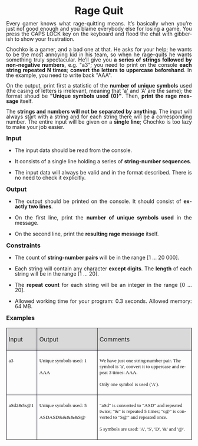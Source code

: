 <H1 LANG="bg-BG" CLASS="western" ALIGN=CENTER STYLE="margin-top: 0in; margin-bottom: 0.08in; line-height: 100%">
<SPAN LANG="en-US">Rage Quit</SPAN></H1>
<P LANG="bg-BG" CLASS="western" ALIGN=JUSTIFY STYLE="margin-bottom: 0.14in; line-height: 100%">
<SPAN LANG="en-US">Every gamer knows what rage-quitting means. It’s
basically when you’re just not good enough and you blame everybody
else for losing a game. You press the CAPS LOCK key on the keyboard
and flood the chat with gibberish to show your frustration.</SPAN></P>
<P LANG="bg-BG" CLASS="western" ALIGN=JUSTIFY STYLE="margin-bottom: 0.14in; line-height: 100%">
<SPAN LANG="en-US">Chochko is a gamer, and a bad one at that. He asks
for your help; he wants to be the most annoying kid in his team, so
when he rage-quits he wants something truly spectacular. He’ll give
you </SPAN><SPAN LANG="en-US"><B>a series of strings followed by
non-negative numbers</B></SPAN><SPAN LANG="en-US">, e.g. &quot;a3&quot;;
you need to print on the console </SPAN><SPAN LANG="en-US"><B>each
string repeated N times</B></SPAN><SPAN LANG="en-US">; </SPAN><SPAN LANG="en-US"><B>convert
the letters to uppercase beforehand</B></SPAN><SPAN LANG="en-US">. In
the example, you need to write back &quot;AAA&quot;. </SPAN>
</P>
<P LANG="bg-BG" CLASS="western" ALIGN=JUSTIFY STYLE="margin-bottom: 0.14in; line-height: 100%">
<SPAN LANG="en-US">On the output, print first a statistic of the
</SPAN><SPAN LANG="en-US"><B>number of unique symbols</B></SPAN><SPAN LANG="en-US">
used (the casing of letters is irrelevant, meaning that 'a' and 'A'
are the same); the format shoud be </SPAN><SPAN LANG="en-US"><B>&quot;Unique
symbols used {0}&quot;</B></SPAN><SPAN LANG="en-US">. Then, </SPAN><SPAN LANG="en-US"><B>print
the rage message</B></SPAN><SPAN LANG="en-US"> itself.</SPAN></P>
<P LANG="bg-BG" CLASS="western" ALIGN=JUSTIFY STYLE="margin-bottom: 0.14in; line-height: 100%">
<SPAN LANG="en-US">The </SPAN><SPAN LANG="en-US"><B>strings and
numbers will not be separated by anything</B></SPAN><SPAN LANG="en-US">.
The input will always start with a string and for each string there
will be a corresponding number. The entire input will be given on a
</SPAN><SPAN LANG="en-US"><B>single line</B></SPAN><SPAN LANG="en-US">;
Chochko is too lazy to make your job easier.</SPAN></P>
<H3 LANG="bg-BG" CLASS="western" ALIGN=JUSTIFY STYLE="margin-top: 0in; margin-bottom: 0in">
<SPAN LANG="en-US">Input</SPAN></H3>
<UL>
	<LI><P LANG="bg-BG" ALIGN=JUSTIFY STYLE="margin-bottom: 0in; line-height: 100%">
	<SPAN LANG="en-US">The input data should be read from the console.</SPAN></P>
	<LI><P LANG="bg-BG" ALIGN=JUSTIFY STYLE="margin-bottom: 0in; line-height: 100%">
	<SPAN LANG="en-US">It consists of a single line holding a series of
	</SPAN><SPAN LANG="en-US"><B>string-number sequences</B></SPAN><SPAN LANG="en-US">.</SPAN></P>
	<LI><P LANG="bg-BG" ALIGN=JUSTIFY STYLE="margin-bottom: 0in; line-height: 100%">
	<SPAN LANG="en-US">The input data will always be valid and in the
	format described. There is no need to check it explicitly.</SPAN></P>
</UL>
<H3 LANG="bg-BG" CLASS="western" ALIGN=JUSTIFY STYLE="margin-top: 0in; margin-bottom: 0in">
<SPAN LANG="en-US">Output</SPAN></H3>
<UL>
	<LI><P LANG="bg-BG" ALIGN=JUSTIFY STYLE="margin-bottom: 0in; line-height: 100%">
	<SPAN LANG="en-US">The output should be printed on the console. It
	should consist of </SPAN><SPAN LANG="en-US"><B>exactly two lines</B></SPAN><SPAN LANG="en-US">.</SPAN></P>
	<LI><P LANG="bg-BG" ALIGN=JUSTIFY STYLE="margin-bottom: 0in; line-height: 100%">
	<SPAN LANG="en-US">On the first line, print the </SPAN><SPAN LANG="en-US"><B>number
	of unique symbols used</B></SPAN><SPAN LANG="en-US"> in the message.</SPAN></P>
	<LI><P LANG="bg-BG" ALIGN=JUSTIFY STYLE="margin-bottom: 0in; line-height: 100%">
	<SPAN LANG="en-US">On the second line, print the </SPAN><SPAN LANG="en-US"><B>resulting
	rage message</B></SPAN><SPAN LANG="en-US"> itself.</SPAN></P>
</UL>
<H3 LANG="bg-BG" CLASS="western" ALIGN=JUSTIFY STYLE="margin-top: 0in; margin-bottom: 0in">
<SPAN LANG="en-US">Constraints</SPAN></H3>
<UL>
	<LI><P LANG="bg-BG" CLASS="western" ALIGN=JUSTIFY STYLE="margin-bottom: 0in; line-height: 100%">
	<SPAN LANG="en-US">The count of </SPAN><SPAN LANG="en-US"><B>string-number
	pairs </B></SPAN><SPAN LANG="en-US">will be in the range [1 … 20
	000].</SPAN></P>
	<LI><P LANG="bg-BG" CLASS="western" ALIGN=JUSTIFY STYLE="margin-bottom: 0in; line-height: 100%">
	<SPAN LANG="en-US">Each string will contain any character </SPAN><SPAN LANG="en-US"><B>except
	digits</B></SPAN><SPAN LANG="en-US">. The </SPAN><SPAN LANG="en-US"><B>length</B></SPAN><SPAN LANG="en-US">
	of each string will be in the range [1 … 20].</SPAN></P>
	<LI><P LANG="bg-BG" CLASS="western" ALIGN=JUSTIFY STYLE="margin-bottom: 0in; line-height: 100%">
	<SPAN LANG="en-US">The </SPAN><SPAN LANG="en-US"><B>repeat count</B></SPAN><SPAN LANG="en-US">
	for each string will be an integer in the range [0 … 20].</SPAN></P>
	<LI><P LANG="bg-BG" CLASS="western" ALIGN=JUSTIFY STYLE="margin-bottom: 0in; line-height: 100%"><A NAME="_GoBack"></A>
	<SPAN LANG="en-US">Allowed working time for your program: 0.3
	seconds. Allowed memory: 64</SPAN><SPAN LANG="en-US"> MB.</SPAN></P>
</UL>
<H3 LANG="bg-BG" CLASS="western" ALIGN=JUSTIFY STYLE="margin-top: 0in">
<SPAN LANG="en-US">Examples</SPAN></H3>
<TABLE WIDTH=689 CELLPADDING=4 CELLSPACING=0>
	<COL WIDTH=74>
	<COL WIDTH=178>
	<COL WIDTH=411>
	<TR VALIGN=TOP>
		<TD WIDTH=74 BGCOLOR="#d9d9d9" STYLE="border: 1px solid #00000a; padding-top: 0.04in; padding-bottom: 0.04in; padding-left: 0.06in; padding-right: 0.06in">
			<P LANG="bg-BG" CLASS="western" ALIGN=JUSTIFY><FONT SIZE=3><SPAN LANG="en-US">Input</SPAN></FONT></P>
		</TD>
		<TD WIDTH=178 BGCOLOR="#d9d9d9" STYLE="border: 1px solid #00000a; padding-top: 0.04in; padding-bottom: 0.04in; padding-left: 0.06in; padding-right: 0.06in">
			<P LANG="bg-BG" CLASS="western" ALIGN=JUSTIFY><FONT SIZE=3><SPAN LANG="en-US">Output</SPAN></FONT></P>
		</TD>
		<TD WIDTH=411 BGCOLOR="#d9d9d9" STYLE="border: 1px solid #00000a; padding-top: 0.04in; padding-bottom: 0.04in; padding-left: 0.06in; padding-right: 0.06in">
			<P LANG="bg-BG" CLASS="western" ALIGN=JUSTIFY><FONT SIZE=3><SPAN LANG="en-US">Comments</SPAN></FONT></P>
		</TD>
	</TR>
	<TR VALIGN=TOP>
		<TD WIDTH=74 STYLE="border: 1px solid #00000a; padding-top: 0.04in; padding-bottom: 0.04in; padding-left: 0.06in; padding-right: 0.06in">
			<P LANG="bg-BG" CLASS="western"><FONT FACE="Consolas, serif"><FONT SIZE=2 STYLE="font-size: 10pt"><SPAN LANG="en-US">a3</SPAN></FONT></FONT></P>
		</TD>
		<TD WIDTH=178 STYLE="border: 1px solid #00000a; padding-top: 0.04in; padding-bottom: 0.04in; padding-left: 0.06in; padding-right: 0.06in">
			<P LANG="bg-BG" CLASS="western" STYLE="margin-bottom: 0in"><FONT FACE="Consolas, serif"><FONT SIZE=2 STYLE="font-size: 10pt"><SPAN LANG="en-US">Unique
			symbols used: 1</SPAN></FONT></FONT></P>
			<P LANG="bg-BG" CLASS="western"><FONT FACE="Consolas, serif"><FONT SIZE=2 STYLE="font-size: 10pt"><SPAN LANG="en-US">AAA</SPAN></FONT></FONT></P>
		</TD>
		<TD WIDTH=411 STYLE="border: 1px solid #00000a; padding-top: 0.04in; padding-bottom: 0.04in; padding-left: 0.06in; padding-right: 0.06in">
			<P LANG="bg-BG" CLASS="western" STYLE="margin-bottom: 0in"><FONT FACE="Consolas, serif"><FONT SIZE=2 STYLE="font-size: 10pt"><SPAN LANG="en-US">We
			have just one string-number pair. The symbol is 'a', convert it to
			uppercase and repeat 3 times: AAA.</SPAN></FONT></FONT></P>
			<P LANG="bg-BG" CLASS="western"><FONT FACE="Consolas, serif"><FONT SIZE=2 STYLE="font-size: 10pt"><SPAN LANG="en-US">Only
			one symbol is used ('A').</SPAN></FONT></FONT></P>
		</TD>
	</TR>
	<TR VALIGN=TOP>
		<TD WIDTH=74 STYLE="border: 1px solid #00000a; padding-top: 0.04in; padding-bottom: 0.04in; padding-left: 0.06in; padding-right: 0.06in">
			<P LANG="bg-BG" CLASS="western"><FONT FACE="Consolas, serif"><FONT SIZE=2 STYLE="font-size: 10pt"><SPAN LANG="en-US">aSd2&amp;5s@1</SPAN></FONT></FONT></P>
		</TD>
		<TD WIDTH=178 STYLE="border: 1px solid #00000a; padding-top: 0.04in; padding-bottom: 0.04in; padding-left: 0.06in; padding-right: 0.06in">
			<P LANG="bg-BG" CLASS="western" STYLE="margin-bottom: 0in"><FONT FACE="Consolas, serif"><FONT SIZE=2 STYLE="font-size: 10pt"><SPAN LANG="en-US">Unique
			symbols used: 5</SPAN></FONT></FONT></P>
			<P LANG="bg-BG" CLASS="western"><FONT FACE="Consolas, serif"><FONT SIZE=2 STYLE="font-size: 10pt"><SPAN LANG="en-US">ASDASD&amp;&amp;&amp;&amp;&amp;S@</SPAN></FONT></FONT></P>
		</TD>
		<TD WIDTH=411 STYLE="border: 1px solid #00000a; padding-top: 0.04in; padding-bottom: 0.04in; padding-left: 0.06in; padding-right: 0.06in">
			<P LANG="bg-BG" CLASS="western" STYLE="margin-bottom: 0in"><FONT FACE="Consolas, serif"><FONT SIZE=2 STYLE="font-size: 10pt"><SPAN LANG="en-US">&quot;aSd&quot;
			is converted to &quot;ASD&quot; and repeated twice; &quot;&amp;&quot;
			is repeated 5 times; &quot;s@&quot; is converted to &quot;S@&quot;
			and repeated once.</SPAN></FONT></FONT></P>
			<P LANG="bg-BG" CLASS="western"><FONT FACE="Consolas, serif"><FONT SIZE=2 STYLE="font-size: 10pt"><SPAN LANG="en-US">5
			symbols are used: 'A', 'S', 'D', '&amp;' and '@'.</SPAN></FONT></FONT></P>
		</TD>
	</TR>
</TABLE>